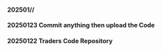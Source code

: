 #### 202501//
#### 20250123 Commit anything then upload the Code
#### 20250122 Traders Code Repository
